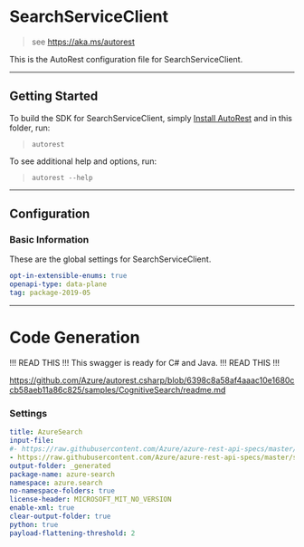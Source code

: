 # SearchServiceClient

> see https://aka.ms/autorest

This is the AutoRest configuration file for SearchServiceClient.


---
## Getting Started

To build the SDK for SearchServiceClient, simply [Install AutoRest](https://aka.ms/autorest/install) and in this folder, run:

> `autorest`

To see additional help and options, run:

> `autorest --help`
---

## Configuration
### Basic Information
These are the global settings for SearchServiceClient.

``` yaml
opt-in-extensible-enums: true
openapi-type: data-plane
tag: package-2019-05
```
---
# Code Generation

!!! READ THIS !!!
This swagger is ready for C# and Java.
!!! READ THIS !!!

https://github.com/Azure/autorest.csharp/blob/6398c8a58af4aaac10e1680ccb58aeb11a86c825/samples/CognitiveSearch/readme.md

### Settings
``` yaml
title: AzureSearch
input-file:
#- https://raw.githubusercontent.com/Azure/azure-rest-api-specs/master/specification/search/data-plane/Microsoft.Azure.Search.Service/stable/2019-05-06/searchservice.json
- https://raw.githubusercontent.com/Azure/azure-rest-api-specs/master/specification/search/data-plane/Microsoft.Azure.Search.Data/stable/2019-05-06/searchindex.json
output-folder: _generated
package-name: azure-search
namespace: azure.search
no-namespace-folders: true
license-header: MICROSOFT_MIT_NO_VERSION
enable-xml: true
clear-output-folder: true
python: true
payload-flattening-threshold: 2
```